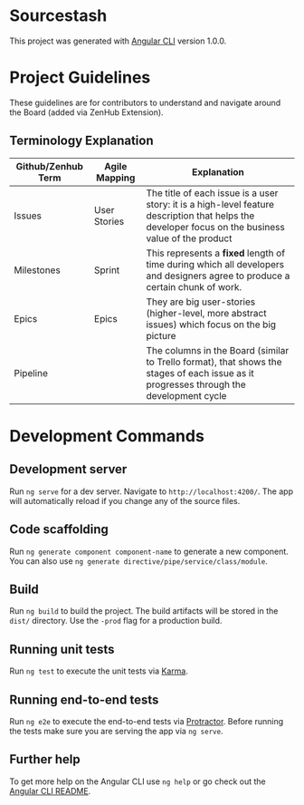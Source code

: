 # Sourcestash

This project was generated with [Angular CLI](https://github.com/angular/angular-cli) version 1.0.0.

# Project Guidelines
These guidelines are for contributors to understand and navigate around the Board (added via ZenHub Extension).

## Terminology Explanation
Github/Zenhub Term | Agile Mapping | Explanation
--- | --- | --- 
Issues | User Stories | The title of each issue is a user story: it is a high-level feature description that helps the developer focus on the business value of the product
Milestones | Sprint | This represents a **fixed** length of time during which all developers and designers agree to produce a certain chunk of work.
Epics | Epics | They are big user-stories (higher-level, more abstract issues) which focus on the big picture 
Pipeline | | The columns in the Board (similar to Trello format), that shows the stages of each issue as it progresses through the development cycle

# Development Commands

## Development server

Run `ng serve` for a dev server. Navigate to `http://localhost:4200/`. The app will automatically reload if you change any of the source files.

## Code scaffolding

Run `ng generate component component-name` to generate a new component. You can also use `ng generate directive/pipe/service/class/module`.

## Build

Run `ng build` to build the project. The build artifacts will be stored in the `dist/` directory. Use the `-prod` flag for a production build.

## Running unit tests

Run `ng test` to execute the unit tests via [Karma](https://karma-runner.github.io).

## Running end-to-end tests

Run `ng e2e` to execute the end-to-end tests via [Protractor](http://www.protractortest.org/).
Before running the tests make sure you are serving the app via `ng serve`.

## Further help

To get more help on the Angular CLI use `ng help` or go check out the [Angular CLI README](https://github.com/angular/angular-cli/blob/master/README.md).
